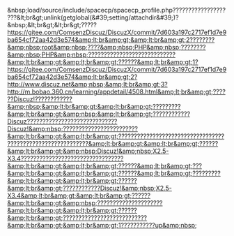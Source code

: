 &amp;nbsp;load/source/include/spacecp/spacecp_profile.php????????????????????&amp;lt;br&amp;gt;unlink(getglobal(&amp;#39;setting/attachdir&amp;#39;)?&amp;nbsp;&amp;lt;br&amp;gt;&amp;lt;br&amp;gt;?????https://gitee.com/ComsenzDiscuz/DiscuzX/commit/7d603a197c2717ef1d7e9ba654cf72aa42d3e574&amp;lt;br&amp;gt;&amp;lt;br&amp;gt;2????????&amp;nbsp;root&amp;nbsp;????&amp;nbsp;PHP&amp;nbsp;????????&amp;nbsp;PHP&amp;nbsp;????????????????????????????&amp;lt;br&amp;gt;&amp;lt;br&amp;gt;??????&amp;lt;br&amp;gt;1?https://gitee.com/ComsenzDiscuz/DiscuzX/commit/7d603a197c2717ef1d7e9ba654cf72aa42d3e574&amp;lt;br&amp;gt;2?http://www.discuz.net&amp;nbsp;&amp;lt;br&amp;gt;3?http://m.bobao.360.cn/learning/appdetail/4508.html&amp;lt;br&amp;gt;??????Discuz!????????????&amp;nbsp;&amp;lt;br&amp;gt;&amp;lt;br&amp;gt;?????????&amp;lt;br&amp;gt;&amp;nbsp;&amp;lt;br&amp;gt;????????????Discuz?????????????????????????????Discuz!&amp;nbsp;????????????????????????&amp;lt;br&amp;gt;&amp;lt;br&amp;gt;????????????????????????????????????????????????????????????&amp;lt;br&amp;gt;&amp;lt;br&amp;gt;??????&amp;lt;br&amp;gt;&amp;nbsp;Discuz!&amp;nbsp;X2.5-X3.4?????????????????????????????????&amp;lt;br&amp;gt;&amp;lt;br&amp;gt;??????&amp;lt;br&amp;gt;???&amp;lt;br&amp;gt;&amp;lt;br&amp;gt;??????&amp;lt;br&amp;gt;?????????&amp;lt;br&amp;gt;&amp;lt;br&amp;gt;??????&amp;lt;br&amp;gt;????????????Discuz!&amp;nbsp;X2.5-X3.4&amp;lt;br&amp;gt;&amp;lt;br&amp;gt;??????&amp;lt;br&amp;gt;&amp;nbsp;?????????????????????&amp;lt;br&amp;gt;&amp;lt;br&amp;gt;??????&amp;lt;br&amp;gt;???????????????????????????&amp;lt;br&amp;gt;&amp;lt;br&amp;gt;1???????????up&amp;nbsp;